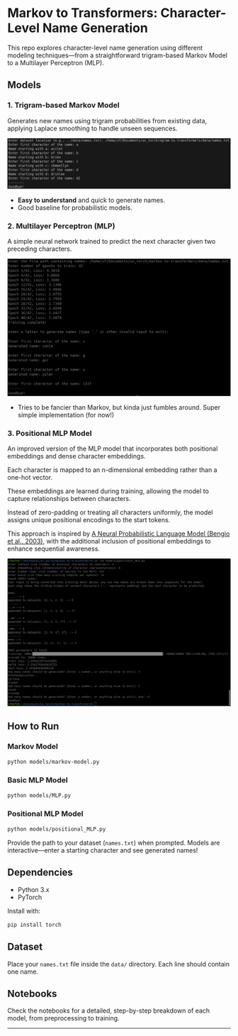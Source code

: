 # Markov to Transformers: Character-Level Name Generation

This repo explores character-level name generation using different modeling techniques—from a straightforward trigram-based Markov Model to a Multilayer Perceptron (MLP).

## Models

### 1. Trigram-based Markov Model

Generates new names using trigram probabilities from existing data, applying Laplace smoothing to handle unseen sequences.

![Markov Model Output](results/markov_model.png)

- **Easy to understand** and quick to generate names.
- Good baseline for probabilistic models.

### 2. Multilayer Perceptron (MLP)

A simple neural network trained to predict the next character given two preceding characters.

![MLP Model Output](results/mlp_model.png)

- Tries to be fancier than Markov, but kinda just fumbles around. Super simple implementation (for now!)

### 3. Positional MLP Model

An improved version of the MLP model that incorporates both positional embeddings and dense character embeddings.

Each character is mapped to an n-dimensional embedding rather than a one-hot vector.

These embeddings are learned during training, allowing the model to capture relationships between characters.

Instead of zero-padding or treating all characters uniformly, the model assigns unique positional encodings to the start tokens.

This approach is inspired by [A Neural Probabilistic Language Model (Bengio et al., 2003)](https://www.jmlr.org/papers/volume3/bengio03a/bengio03a.pdf), with the additional inclusion of positional embeddings to enhance sequential awareness.

![Positional MLP Model Output](results/positional_mlp.png)

## How to Run

### Markov Model
```bash
python models/markov-model.py
```

### Basic MLP Model
```bash
python models/MLP.py
```

### Positional MLP Model
```bash
python models/positional_MLP.py
```

Provide the path to your dataset (`names.txt`) when prompted. Models are interactive—enter a starting character and see generated names!

## Dependencies
- Python 3.x
- PyTorch

Install with:

```bash
pip install torch
```

## Dataset

Place your `names.txt` file inside the `data/` directory. Each line should contain one name.

## Notebooks
Check the notebooks for a detailed, step-by-step breakdown of each model, from preprocessing to training.

---
